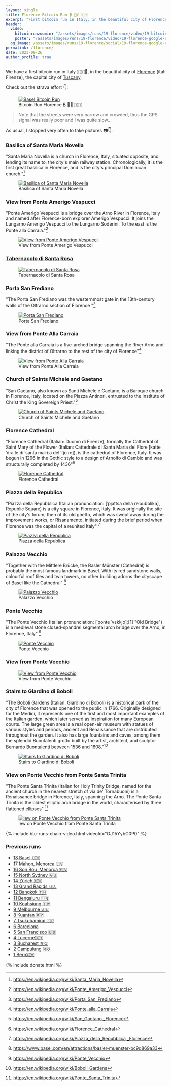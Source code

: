 ```yaml
---
layout: single
title: Florence Bitcoin Run ₿ 🏃‍♂️ 🇮🇹
excerpt: "First bitcoin run in Italy, in the beautiful city of Florence (ital: Firenze), the capital city of Tuscany."
header:
  video:
    bitcoinrunzoomin: "/assets/images/runs/19-florence/video/19-bitcoinruns-florence-zoomin-low-1080p.m4v"
    poster: "/assets/images/runs/19-florence/video/19-florence-google-earth-screenshot-with-overlay-1920x1080.jpg"
  og_image: /assets/images/runs/19-florence/social/19-florence-google-earth-screenshot-with-overlay-1920x1080.jpg
permalink: /florence/
date: 2023-09-26
author_profile: true
---
```


We have a first bitcoin run in Italy 🇮🇹🎉, in the beautiful city of [Florence](https://en.wikipedia.org/wiki/Florence)
(ital: Firenze), the capital city of [Tuscany](https://en.wikipedia.org/wiki/Tuscany).

Check out the strava effort 👇:

<figure class="image">
  <a href="https://www.strava.com/activities/9923062943">
    <img src="/assets/images/runs/19-florence/page/strava-printscreen-florence-1100x800.jpeg" alt="Basel Bitcoin Run">
  </a>
  <figcaption>Bitcoin Run Florence ₿ 🏃‍♂️ 🇮🇹</figcaption>
</figure> 

> Note that the streets were very narrow and crowded, thus the GPS signal was really poor and I was quite slow...

As usual, I stopped very often to take pictures 📷👇:

### Basilica of Santa Maria Novella

"Santa Maria Novella is a church in Florence, Italy, situated opposite, and lending its name to, the city's main railway station.
Chronologically, it is the first great basilica in Florence, and is the city's principal Dominican church."[^1]

<figure class="image">
  <a href="/assets/images/runs/19-florence/city/1-1200x900-basilica-of-santa-maria-novella.jpg">
    <img src="/assets/images/runs/19-florence/city/1-1200x900-basilica-of-santa-maria-novella.jpg" alt="Basilica of Santa Maria Novella">
  </a>
  <figcaption>Basilica of Santa Maria Novella</figcaption>
</figure>

[^1]: <https://en.wikipedia.org/wiki/Santa_Maria_Novella>


### View from Ponte Amerigo Vespucci

"Ponte Amerigo Vespucci is a bridge over the Arno River in Florence, Italy and named after Florence-born explorer Amerigo Vespucci.
It joins the Lungarno Amerigo Vespucci to the Lungarno Soderini. To the east is the Ponte alla Carraia."[^2]

<figure class="image">
  <a href="/assets/images/runs/19-florence/city/2-1200x900-view-from-ponte-amerigo-vespucci.jpg">
    <img src="/assets/images/runs/19-florence/city/2-1200x900-view-from-ponte-amerigo-vespucci.jpg" alt="View from Ponte Amerigo Vespucci">
  </a>
  <figcaption>View from Ponte Amerigo Vespucci</figcaption>
</figure>

[^2]: <https://en.wikipedia.org/wiki/Ponte_Amerigo_Vespucci>

### [Tabernacolo di Santa Rosa](https://it.wikipedia.org/wiki/Tabernacolo_di_Santa_Rosa)

<figure class="image">
  <a href="/assets/images/runs/19-florence/city/3-1200x1600-tabernacolo-di-santa-rosa.jpg">
    <img src="/assets/images/runs/19-florence/city/3-1200x1600-tabernacolo-di-santa-rosa.jpg" 
            alt="Tabernacolo di Santa Rosa">
  </a>
  <figcaption>Tabernacolo di Santa Rosa</figcaption>
</figure>

### Porta San Frediano

"The Porta San Frediano was the westernmost gate in the 13th-century
walls of the Oltrarno section of Florence "[^3]

[^3]: <https://en.wikipedia.org/wiki/Porta_San_Frediano>

<figure class="image">
  <a href="/assets/images/runs/19-florence/city/4-1200x1600-porta-san-frediano.jpg">
    <img src="/assets/images/runs/19-florence/city/4-1200x1600-porta-san-frediano.jpg" alt="Porta San Frediano">
  </a>
  <figcaption>Porta San Frediano</figcaption>
</figure>

### View from Ponte Alla Carraia

"The Ponte alla Carraia is a five-arched bridge spanning the River Arno
and linking the district of Oltrarno to the rest of the city of Florence"[^4]

[^4]: <https://en.wikipedia.org/wiki/Ponte_alla_Carraia>

<figure class="image">
  <a href="/assets/images/runs/19-florence/city/5-1200x900-view-from-ponte-alla-carraia.jpg">
    <img src="/assets/images/runs/19-florence/city/5-1200x900-view-from-ponte-alla-carraia.jpg" alt="View from Ponte Alla Carraia">
  </a>
  <figcaption>View from Ponte Alla Carraia</figcaption>
</figure>


### Church of Saints Michele and Gaetano

"San Gaetano, also known as Santi Michele e Gaetano, is a Baroque church in Florence, Italy,
located on the Piazza Antinori, entrusted to the Institute of Christ the King Sovereign Priest."[^5]

[^5]: <https://en.wikipedia.org/wiki/San_Gaetano,_Florence>


<figure class="image">
  <a href="/assets/images/runs/19-florence/city/6-1200x900-church-of-saints-michele-and-gaetano.jpg">
    <img src="/assets/images/runs/19-florence/city/6-1200x900-church-of-saints-michele-and-gaetano.jpg" alt="Church of Saints Michele and Gaetano">
  </a>
  <figcaption>Church of Saints Michele and Gaetano</figcaption>
</figure>

### Florence Cathedral

"Florence Cathedral (Italian: Duomo di Firenze), formally the Cathedral of Saint Mary of the Flower (Italian: Cattedrale di Santa Maria del Fiore [katteˈdraːle di ˈsanta maˈriːa del ˈfjoːre]),
is the cathedral of Florence, Italy. It was begun in 1296 in the Gothic style to a design of Arnolfo di Cambio
and was structurally completed by 1436"[^6]

[^6]: <https://en.wikipedia.org/wiki/Florence_Cathedral>

<figure class="image">
  <a href="/assets/images/runs/19-florence/city/7-1200x900-florence-cathedral.jpg">
    <img src="/assets/images/runs/19-florence/city/7-1200x900-florence-cathedral.jpg" alt="Florence Cathedral">
  </a>
  <figcaption>Florence Cathedral</figcaption>
</figure>

### Piazza della Republica

"Piazza della Repubblica (Italian pronunciation: [ˈpjattsa della reˈpubblika], Republic Square) is a city square in Florence, Italy.
It was originally the site of the city's forum; then of its old ghetto, which was swept away during the improvement works,
or Risanamento, initiated during the brief period when Florence was the capital of a reunited Italy" [^7]
<figure class="image">
  <a href="/assets/images/runs/19-florence/city/8-1200x900-piazza-della-republica.jpg">
    <img src="/assets/images/runs/19-florence/city/8-1200x900-piazza-della-republica.jpg" alt="Piazza della Republica">
  </a>
  <figcaption>Piazza della Republica</figcaption>
</figure>

[^7]: <https://en.wikipedia.org/wiki/Piazza_della_Repubblica,_Florence>

### Palazzo Vecchio

"Together with the Mittlere Brücke, the Basler Münster (Cathedral) is probably the most famous landmark in Basel.
With its red sandstone walls, colourful roof tiles and twin towers,
no other building adorns the cityscape of Basel like the Cathedral" [^8]

<figure class="image">
  <a href="/assets/images/runs/19-florence/city/9-1200x900-palazzo-vecchio.jpg">
    <img src="/assets/images/runs/19-florence/city/9-1200x900-palazzo-vecchio.jpg" alt="Palazzo Vecchio">
  </a>
  <figcaption>Palazzo Vecchio</figcaption>
</figure>

[^8]: <https://www.basel.com/en/attractions/basler-muenster-bc9d869a33>

### Ponte Vecchio

"The Ponte Vecchio (Italian pronunciation: [ˈponte ˈvɛkkjo];[1] "Old Bridge")
is a medieval stone closed-spandrel segmental arch bridge over the Arno, in Florence, Italy" [^9]

[^9]: <https://en.wikipedia.org/wiki/Ponte_Vecchio>

<figure class="image">
  <a href="/assets/images/runs/19-florence/city/10-1200x900-ponte-vecchio.jpg">
    <img src="/assets/images/runs/19-florence/city/10-1200x900-ponte-vecchio.jpg" alt="Ponte Vecchio">
  </a>
  <figcaption>Ponte Vecchio</figcaption>
</figure>

### View from Ponte Vecchio

<figure class="image">
  <a href="/assets/images/runs/19-florence/city/11-1200x900-view-from-ponte-vechio.jpg">
    <img src="/assets/images/runs/19-florence/city/11-1200x900-view-from-ponte-vechio.jpg" alt="View from Ponte Vecchio">
  </a>
  <figcaption>View from Ponte Vecchio</figcaption>
</figure>

### Stairs to Giardino di Boboli

"The Boboli Gardens (Italian: Giardino di Boboli) is a historical park of the city of Florence that was opened to the public in 1766.
Originally designed for the Medici, it represents one of the first and most important examples of the Italian garden,
which later served as inspiration for many European courts. The large green area is a real open-air museum with statues
of various styles and periods, ancient and Renaissance that are distributed throughout the garden.
It also has large fountains and caves, among them the splendid Buontalenti grotto built by the artist, architect,
and sculptor Bernardo Buontalenti between 1536 and 1608."[^10]

[^10]: <https://en.wikipedia.org/wiki/Boboli_Gardens>

<figure class="image">
  <a href="/assets/images/runs/19-florence/city/12-1200x900-stairs-to-giardino-di-boboli.jpg">
    <img src="/assets/images/runs/19-florence/city/12-1200x900-stairs-to-giardino-di-boboli.jpg"
        alt="Stairs to Giardino di Boboli">
  </a>
  <figcaption>Stairs to Giardino di Boboli</figcaption>
</figure>

### View on Ponte Vecchio from Ponte Santa Trinita

"The Ponte Santa Trìnita (Italian for Holy Trinity Bridge, named for the ancient church in the nearest stretch of via de' Tornabuoni)
is a Renaissance bridge in Florence, Italy, spanning the Arno. The Ponte Santa Trìnita is the oldest elliptic arch bridge in the world,
characterised by three flattened ellipses" [^11]

<figure class="image">
  <a href="/assets/images/runs/19-florence/city/13-1200x900-ponte-vechio-other-side.jpg">
    <img src="/assets/images/runs/19-florence/city/13-1200x900-ponte-vechio-other-side.jpg"
        alt="iew on Ponte Vecchio from Ponte Santa Trinita">
  </a>
  <figcaption>iew on Ponte Vecchio from Ponte Santa Trinita</figcaption>
</figure>


[^11]: <https://en.wikipedia.org/wiki/Ponte_Santa_Trinita>

{% include btc-runs-chain-video.html videoId="OJ15YybC0P0" %}

### Previous runs

- [18 Basel 🇨🇭](/basel)
- [17 Mahon, Menorca 🇪🇸](/mahon)
- [16 Son Bou, Menorca 🇪🇸](/son-bou)
- [15 North Sydney 🇦🇺](/north-sydney)
- [14 Zürich 🇨🇭](/zuerich)
- [13 Grand Rapids️ 🇺🇸](/grand-rapids)
- [12 Bangkok️ 🇹🇭](/bangkok)
- [11 Bengaluru 🇮🇳](/bengaluru)
- [10 Koahsiung 🇹🇼](/kaohsiung)
- [9 Melbourne 🇦🇺](/melbourne)
- [8 Kuantan 🇲🇾](/kuantan)
- [7 Tsukubamirai 🇯🇵](/tsukubamirai)
- [6 Barcelona](/barcelona)
- [5 San Francisco 🇺🇸](/san-francisco)
- [4 Lucerne🇨🇭](/lucerne)
- [3 Bucharest 🇷🇴](/bucharest)
- [2 Campulung 🇷🇴](/campulung)
- [1 Bern🇨🇭](/bern)

{% include donate.html %}  
